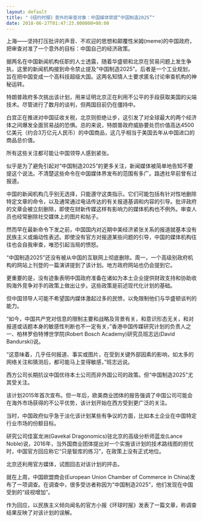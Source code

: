 ```yaml
---
layout: default
title: "《纽约时报》意外的审查对象：中国媒体禁提“中国制造2025”"
date: 2018-06-27T01:47:23.000000+08:00
---
```


上海——坚持打压批评的声音、不欢迎的思想和颠覆性米姆(meme)的中国政府，把审查对准了一个意外的目标：中国自己的经济政策。


据两名在中国新闻机构任职的人士透露，随着华盛顿和北京在贸易问题上发生争执，这里的新闻机构接到命令禁止提及“中国制造2025”。后者是一个工业规划，旨在把中国变成一个高科技超级大国。这两名知情人士要求匿名讨论审查机构的神秘运转。


特朗普政府多次挑出该计划，用来证明北京正在利用不公平的手段获取美国的尖端技术。尽管进行了数月的谈判，但两国目前仍在僵持中。


白宫正在推进对中国征收关税，北京则拒绝让步，这引发了对全球最大的两个经济体之间爆发全面贸易战的恐惧。总的来说，特朗普政府威胁要处罚价值高达4500亿美元（约合3万亿元人民币）的中国商品，这几乎相当于美国去年从中国进口的商品总价值。


所有这些关注都可能让中国领导人感到紧张。


似乎是为了避免引起对“中国制造2025”的更多关注，新闻媒体被简单地告知不要提这个说法。不清楚这些命令在中国媒体界发布的范围有多广。路透社早前曾有过报道。


中国的新闻机构几乎别无选择，只能遵守这类指示。它们可能包括有针对性地删除特定文章的命令，以及通常通过电话传达的有关报道基调和内容的引导。批评政府的文章会被立刻删除，即使在财新传媒这样有影响力的媒体机构也不例外。审查人员也经常删除社交媒体上的图片和帖子。


然而早在最新命令下发之前，中国国内对近期中美经济紧张关系的报道就基本没有民族主义或煽动性表述。即使没有官方对报道某些问题的引导，中国的媒体机构往往也会自我审查，唯恐引起当局的愤怒。


“中国制造2025”还没有被从中国的互联网上彻底删除。周一，一个高级别政府机构的网站上刊登的一篇演讲提到了该计划。地方政府网站也仍会提到它。


更重要的是，没有迹象表明中国政府准备在诸如为本土企业提供财政支持和协助收购海外竞争对手的政策上做出让步。这些政策是前述现代化计划的基础。


但中国领导人可能不希望国内媒体激起过多的民愤，以免限制他们与华盛顿谈判的能力。


“如今，中国共产党对信息的限制主要和战略及背景有关，和意识形态无关，和对报道或话题本身的敏感性判断也不一定有关，”香港中国传媒研究计划的负责人之一、柏林罗伯特博世学院(Robert Bosch Academy)研究员班志远(David Bandurski)说。


“这意味着，几乎任何报道、事实或图片，在受到关键外部因素的影响，如太多的网络关注和猜测后，都可能马上变得敏感，”班志远说。


西方公司长期抗议中国优待本土公司而非外国公司的政策。但“中国制造2025”尤其受关注。


该计划2015年首次宣布。但一年后，欧美商业团体的报告强调了中国公司可能会在海外市场获得的不公平优势，该计划开始在西方受到更广泛的关注。


当时，中国政府似乎急于淡化该计划某些有争议的方面，比如本土企业在中国特定行业市场的份额目标。


研究公司佳富龙洲(Gavekal Dragonomics)驻北京的高级分析师蓝龙(Lance Noble)说，2016年，当外国商业团体提出对一个实施该计划的技术路线图的担忧时，中国官方回应称它“只是智库的练习”，在政策上没有正式地位。


北京还利用官方媒体，试图回击对该计划的抨击。


就在上周，中国欧盟商会(European Union Chamber of Commerce in China)发布了一项调查。在调查中，很多受访者称因为“中国制造2025”，他们发现在中国受到的“歧视增加”。


作为回应，以民族主义倾向闻名的官方小报《环球时报》发表了一篇文章，称调查结果反映了对该计划的误解。

